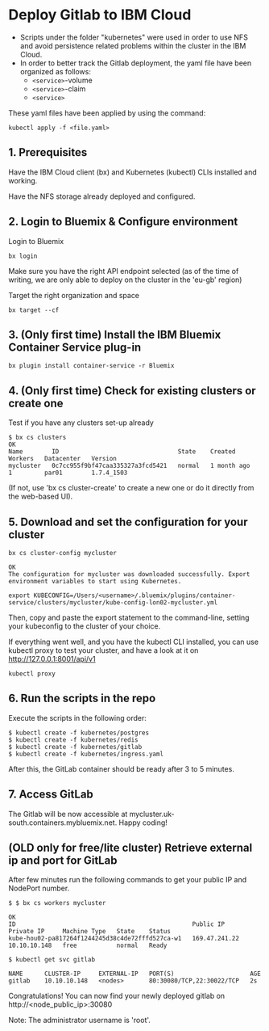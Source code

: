 # Deploy Gitlab to IBM Cloud

* Scripts under the folder "kubernetes" were used in order to use NFS and avoid persistence related problems within the cluster in the IBM Cloud.
* In order to better track the Gitlab deployment, the yaml file have been organized as follows:
  * `<service>`-volume
  * `<service>`-claim
  * `<service>`

These yaml files have been applied by using the command:

```
kubectl apply -f <file.yaml>
```

## 1. Prerequisites

Have the IBM Cloud client (bx) and Kubernetes (kubectl) CLIs installed and working.

Have the NFS storage already deployed and configured.

## 2. Login to Bluemix & Configure environment

Login to Bluemix

```
bx login
```

Make sure you have the right API endpoint selected (as of the time of writing, we are only able to deploy on the cluster in the 'eu-gb' region)

Target the right organization and space

```
bx target --cf
```

## 3. (Only first time) Install the IBM Bluemix Container Service plug-in

```
bx plugin install container-service -r Bluemix
```

## 4. (Only first time) Check for existing clusters or create one

Test if you have any clusters set-up already

```
$ bx cs clusters
OK
Name        ID                                 State    Created       Workers   Datacenter   Version
mycluster   0c7cc955f9bf47caa335327a3fcd5421   normal   1 month ago   1         par01        1.7.4_1503  
```

(If not, use 'bx cs cluster-create' to create a new one or do it directly from the web-based UI).

## 5. Download and set the configuration for your cluster

```
bx cs cluster-config mycluster

OK
The configuration for mycluster was downloaded successfully. Export environment variables to start using Kubernetes.

export KUBECONFIG=/Users/<username>/.bluemix/plugins/container-service/clusters/mycluster/kube-config-lon02-mycluster.yml
```

Then, copy and paste the export statement to the command-line, setting your kubeconfig to the cluster of your choice.

If everything went well, and you have the kubectl CLI installed, you can use kubectl proxy to test your cluster, and have a look at it on http://127.0.0.1:8001/api/v1

```
kubectl proxy
```

## 6. Run the scripts in the repo

Execute the scripts in the following order:

```
$ kubectl create -f kubernetes/postgres
$ kubectl create -f kubernetes/redis
$ kubectl create -f kubernetes/gitlab
$ kubectl create -f kubernetes/ingress.yaml
```

After this, the GitLab container should be ready after 3 to 5 minutes.

## 7. Access GitLab

The Gitlab will be now accessible at mycluster.uk-south.containers.mybluemix.net. Happy coding!

## (OLD only for free/lite cluster) Retrieve external ip and port for GitLab

After few minutes run the following commands to get your public IP and NodePort number.

```
$ $ bx cs workers mycluster

OK
ID                                                 Public IP       Private IP     Machine Type   State    Status
kube-hou02-pa817264f1244245d38c4de72fffd527ca-w1   169.47.241.22   10.10.10.148   free           normal   Ready

$ kubectl get svc gitlab

NAME      CLUSTER-IP     EXTERNAL-IP   PORT(S)                     AGE
gitlab    10.10.10.148   <nodes>       80:30080/TCP,22:30022/TCP   2s
```

Congratulations! You can now find your newly deployed gitlab on http://<node_public_ip>:30080

Note: The administrator username is 'root'.
